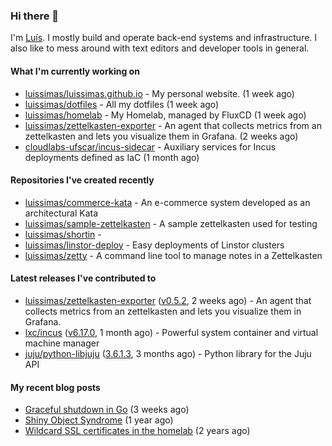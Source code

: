 ### Hi there 👋

I'm [Luís](https://luissimas.github.io). I mostly build and operate back-end systems and infrastructure. I also like to mess around with text editors and developer tools in general.

#### What I'm currently working on

- [luissimas/luissimas.github.io](https://github.com/luissimas/luissimas.github.io) - My personal website. (1 week ago)
- [luissimas/dotfiles](https://github.com/luissimas/dotfiles) - All my dotfiles (1 week ago)
- [luissimas/homelab](https://github.com/luissimas/homelab) - My Homelab, managed by FluxCD (1 week ago)
- [luissimas/zettelkasten-exporter](https://github.com/luissimas/zettelkasten-exporter) - An agent that collects metrics from an zettelkasten and lets you visualize them in Grafana. (2 weeks ago)
- [cloudlabs-ufscar/incus-sidecar](https://github.com/cloudlabs-ufscar/incus-sidecar) - Auxiliary services for Incus deployments defined as IaC (1 month ago)

#### Repositories I've created recently

- [luissimas/commerce-kata](https://github.com/luissimas/commerce-kata) - An e-commerce system developed as an architectural Kata
- [luissimas/sample-zettelkasten](https://github.com/luissimas/sample-zettelkasten) - A sample zettelkasten used for testing
- [luissimas/shortin](https://github.com/luissimas/shortin) - 
- [luissimas/linstor-deploy](https://github.com/luissimas/linstor-deploy) - Easy deployments of Linstor clusters
- [luissimas/zetty](https://github.com/luissimas/zetty) - A command line tool to manage notes in a Zettelkasten

#### Latest releases I've contributed to

- [luissimas/zettelkasten-exporter](https://github.com/luissimas/zettelkasten-exporter) ([v0.5.2](https://github.com/luissimas/zettelkasten-exporter/releases/tag/v0.5.2), 2 weeks ago) - An agent that collects metrics from an zettelkasten and lets you visualize them in Grafana.
- [lxc/incus](https://github.com/lxc/incus) ([v6.17.0](https://github.com/lxc/incus/releases/tag/v6.17.0), 1 month ago) - Powerful system container and virtual machine manager 
- [juju/python-libjuju](https://github.com/juju/python-libjuju) ([3.6.1.3](https://github.com/juju/python-libjuju/releases/tag/3.6.1.3), 3 months ago) - Python library for the Juju API

#### My recent blog posts

- [Graceful shutdown in Go](https://luissimas.github.io/blog/graceful-shutdown-go/) (3 weeks ago)
- [Shiny Object Syndrome](https://luissimas.github.io/blog/shiny-object-syndrome/) (1 year ago)
- [Wildcard SSL certificates in the homelab](https://luissimas.github.io/blog/homelab-ssl/) (2 years ago)
